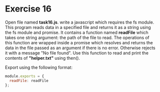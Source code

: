 # Exercise 16

Open file named **task16.js**. write a javascript which requires the fs module. This program reads data in a specified file and returns it as a string using the fs module and promise. It contains a function named **readFile** which takes one string argument: the path of the file to read. The operations of this function are wrapped inside a promise which resolves and returns the data in the file passed as an argument if there is no error. Otherwise rejects it with a message "No file found".
Use this function to read and print the contents of **"helper.txt"** using then().

Export using the following format:

```js
module.exports = {
  readFile: readFile
};
```